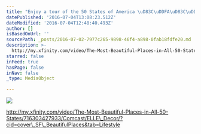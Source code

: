 ```yaml
---
title: "Enjoy a tour of the 50 States of America \uD83C\uDDFA\uD83C\uDDF8"
datePublished: '2016-07-04T13:08:23.512Z'
dateModified: '2016-07-04T12:48:40.493Z'
author: []
isBasedOnUrl: ''
sourcePath: _posts/2016-07-02-7977c265-9898-46f4-a898-0fab18fdfe20.md
description: >-
  http://my.xfinity.com/video/The-Most-Beautiful-Places-in-All-50-States/716303427933/Comcast/ELLE_Decor/?cid=cover_SF_BeautifulPlaces&tab=Lifestyle
starred: false
inFeed: true
hasPage: false
inNav: false
_type: MediaObject

---
```

![](https://the-grid-user-content.s3-us-west-2.amazonaws.com/9fddf601-7a06-480d-8bad-58b6829a9b75.jpg)

http://my.xfinity.com/video/The-Most-Beautiful-Places-in-All-50-States/716303427933/Comcast/ELLE\_Decor/?cid=cover\_SF\_BeautifulPlaces&tab=Lifestyle